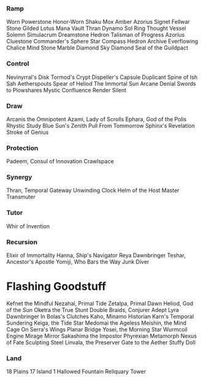 ### Ramp
Worn Powerstone
Honor-Worn Shaku
Mox Amber
Azorius Signet
Fellwar Stone
Gilded Lotus
Mana Vault
Thran Dynamo
Sol Ring
Thought Vessel
Solemn Simulacrum
Dreamstone Hedron
Talisman of Progress
Azorius Cluestone
Commander's Sphere
Star Compass
Hedron Archive
Everflowing Chalice
Mind Stone
Marble Diamond
Sky Diamond
Seal of the Guildpact

### Control
Nevinyrral's Disk
Tormod's Crypt
Dispeller's Capsule
Duplicant
Spine of Ish Sah
Aetherspouts
Spear of Heliod
The Immortal Sun
Arcane Denial
Swords to Plowshares
Mystic Confluence
Render Silent

### Draw
Arcanis the Omnipotent
Azami, Lady of Scrolls
Ephara, God of the Polis
Rhystic Study
Blue Sun's Zenith
Pull From Tommorrow
Sphinx's Revelation
Stroke of Genius

### Protection
Padeem, Consul of Innovation
Crawlspace

### Synergy
Thran, Temporal Gateway
Unwinding Clock
Helm of the Host
Master Transmuter

### Tutor
Whir of Invention

### Recursion
Elixir of Immortality
Hanna, Ship's Navigator
Reya Dawnbringer
Teshar, Ancestor's Apostle
Yomiji, Who Bars the Way
Junk Diver

# Flashing Goodstuff
Kefnet the Mindful
Nezahal, Primal Tide
Zetalpa, Primal Dawn
Heliod, God of the Sun
Oketra the True
Stunt Double
Braids, Conjurer Adept
Lyra Dawnbringer
In Bolas's Clutches
Kaho, Minamo Historian
Karn's Temporal Sundering
Keiga, the Tide Star
Medomai the Ageless
Meishin, the Mind Cage
On Serra's Wings
Planar Bridge
Yosei, the Morning Star
Wurmcoil Engine
Mirage Mirror
Sakashima the Impostor
Phyrexian Metamorph
Nexus of Fate
Sculpting Steel
Linvala, the Preserver
Gate to the Aether
Stuffy Doll

### Land
18 Plains 
17 Island
1 Hallowed Fountain
Reliquary Tower
